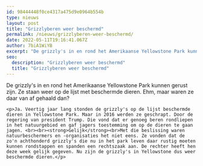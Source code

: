 ```yaml
---
id: 98444448f0ce4317a475d9e0964b554b
type: nieuws
layout: post
title: "Grizzlyberen weer beschermd"
permalink: /nieuws/grizzlyberen-weer-beschermd/
date: 2022-05-11T19:16:41.067Z
author: 7biA1WiYB
excerpt: "De grizzly's in en rond het Amerikaanse Yellowstone Park kunnen gerust zijn. Ze staan weer op de lijst met beschermde dieren. Ehm, maar waren ze daar van af gehaald dan?  "
seo:
  description: "Grizzlyberen weer beschermd"
  title: "Grizzlyberen weer beschermd"
---
```

De grizzly's in en rond het Amerikaanse Yellowstone Park kunnen gerust zijn. Ze staan weer op de lijst met beschermde dieren. Ehm, maar waren ze daar van af gehaald dan?  

    <p>Ja. Veertig jaar lang stonden de grizzly's op de lijst beschermde dieren in Yellowstone Park. Maar in 2016 werden ze geschrapt. Door de regering van president Trump. Die vond dat er genoeg beren rondliepen in het natuurgebied en gaf jagers toestemming om op de dieren te gaan jagen. <br><br><strong>Gelijk</strong><br>Met die beslissing waren natuurbeschermers en -organisaties het niet eens. Ze vonden dat de zo'n achthonderd grizzly's die nu in het park leven daar rustig moeten kunnen rondstappen en spanden een rechtszaak aan. De rechter heeft hen deze week gelijk gegeven. Nu zijn de grizzly's in Yellowstone dus weer beschermde dieren.</p>  
